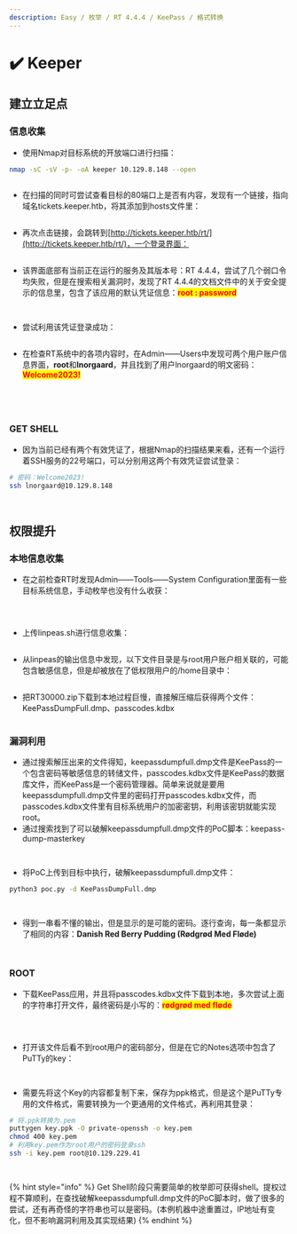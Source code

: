 ```yaml
---
description: Easy / 枚举 / RT 4.4.4 / KeePass / 格式转换
---
```


# ✔️ Keeper

## 建立立足点

### 信息收集

* 使用Nmap对目标系统的开放端口进行扫描：

```bash
nmap -sC -sV -p- -oA keeper 10.129.8.148 --open
```

<figure><img src="../../.gitbook/assets/6 (27).png" alt=""><figcaption></figcaption></figure>

* 在扫描的同时可尝试查看目标的80端口上是否有内容，发现有一个链接，指向域名tickets.keeper.htb，将其添加到hosts文件里：

<figure><img src="../../.gitbook/assets/1 (29).png" alt=""><figcaption></figcaption></figure>

* 再次点击链接，会跳转到[http://tickets.keeper.htb/rt/](http://tickets.keeper.htb/rt/)，一个登录界面：

<figure><img src="../../.gitbook/assets/2 (28).png" alt=""><figcaption></figcaption></figure>

* 该界面底部有当前正在运行的服务及其版本号：RT 4.4.4，尝试了几个弱口令均失败，但是在搜索相关漏洞时，发现了RT 4.4.4的文档文件中的关于安全提示的信息里，包含了该应用的默认凭证信息：<mark style="color:red;">**root : password**</mark>

<figure><img src="../../.gitbook/assets/3 (25).png" alt=""><figcaption></figcaption></figure>

<figure><img src="../../.gitbook/assets/4 (27).png" alt=""><figcaption></figcaption></figure>

* 尝试利用该凭证登录成功：

<figure><img src="../../.gitbook/assets/5 (28).png" alt=""><figcaption></figcaption></figure>

* 在检查RT系统中的各项内容时，在Admin——Users中发现可两个用户账户信息界面，**root**和**lnorgaard**，并且找到了用户lnorgaard的明文密码：<mark style="color:red;">**Welcome2023!**</mark>

<figure><img src="../../.gitbook/assets/7 (27).png" alt=""><figcaption></figcaption></figure>

<figure><img src="../../.gitbook/assets/8 (27).png" alt=""><figcaption></figcaption></figure>

<figure><img src="../../.gitbook/assets/9 (26).png" alt=""><figcaption></figcaption></figure>

<figure><img src="../../.gitbook/assets/10 (28).png" alt=""><figcaption></figcaption></figure>

### GET SHELL

* 因为当前已经有两个有效凭证了，根据Nmap的扫描结果来看，还有一个运行着SSH服务的22号端口，可以分别用这两个有效凭证尝试登录：

```bash
# 密码：Welcome2023!
ssh lnorgaard@10.129.8.148
```

<figure><img src="../../.gitbook/assets/11 (27).png" alt=""><figcaption></figcaption></figure>

<figure><img src="../../.gitbook/assets/12 (26).png" alt=""><figcaption></figcaption></figure>

## 权限提升

### 本地信息收集

* 在之前检查RT时发现Admin——Tools——System Configuration里面有一些目标系统信息，手动枚举也没有什么收获：

<figure><img src="../../.gitbook/assets/13 (26).png" alt=""><figcaption></figcaption></figure>

<figure><img src="../../.gitbook/assets/14 (2).png" alt=""><figcaption></figcaption></figure>

<figure><img src="../../.gitbook/assets/15 (3).png" alt=""><figcaption></figcaption></figure>

* 上传linpeas.sh进行信息收集：

<figure><img src="../../.gitbook/assets/16 (3).png" alt=""><figcaption></figcaption></figure>

* 从linpeas的输出信息中发现，以下文件目录是与root用户账户相关联的，可能包含敏感信息，但是却被放在了低权限用户的/home目录中：

<figure><img src="../../.gitbook/assets/17 (2).png" alt=""><figcaption></figcaption></figure>

* 把RT30000.zip下载到本地过程巨慢，直接解压缩后获得两个文件：KeePassDumpFull.dmp、passcodes.kdbx

<figure><img src="../../.gitbook/assets/19 (2).png" alt=""><figcaption></figcaption></figure>

### 漏洞利用

* 通过搜索解压出来的文件得知，keepassdumpfull.dmp文件是KeePass的一个包含密码等敏感信息的转储文件，passcodes.kdbx文件是KeePass的数据库文件，而KeePass是一个密码管理器。简单来说就是要用keepassdumpfull.dmp文件里的密码打开passcodes.kdbx文件，而passcodes.kdbx文件里有目标系统用户的加密密钥，利用该密钥就能实现root。
* 通过搜索找到了可以破解keepassdumpfull.dmp文件的PoC脚本：keepass-dump-masterkey

<figure><img src="../../.gitbook/assets/20 (16).png" alt=""><figcaption></figcaption></figure>

<figure><img src="../../.gitbook/assets/21 (13).png" alt=""><figcaption></figcaption></figure>

* 将PoC上传到目标中执行，破解keepassdumpfull.dmp文件：

```bash
python3 poc.py -d KeePassDumpFull.dmp
```

<figure><img src="../../.gitbook/assets/22 (13).png" alt=""><figcaption></figcaption></figure>

<figure><img src="../../.gitbook/assets/23 (13).png" alt=""><figcaption></figcaption></figure>

* 得到一串看不懂的输出，但是显示的是可能的密码。逐行查询，每一条都显示了相同的内容：**Danish Red Berry Pudding (Rødgrød Med Fløde)**

<figure><img src="../../.gitbook/assets/24 (11).png" alt=""><figcaption></figcaption></figure>

<figure><img src="../../.gitbook/assets/25 (10).png" alt=""><figcaption></figcaption></figure>

### ROOT

* 下载KeePass应用，并且将passcodes.kdbx文件下载到本地，多次尝试上面的字符串打开文件，最终密码是小写的：<mark style="color:red;">**rødgrød med fløde**</mark>

<figure><img src="../../.gitbook/assets/26 (9).png" alt=""><figcaption></figcaption></figure>

<figure><img src="../../.gitbook/assets/27 (10).png" alt=""><figcaption></figcaption></figure>

<figure><img src="../../.gitbook/assets/28 (9).png" alt=""><figcaption></figcaption></figure>

* 打开该文件后看不到root用户的密码部分，但是在它的Notes选项中包含了PuTTy的key：

<figure><img src="../../.gitbook/assets/29 (8).png" alt=""><figcaption></figcaption></figure>

<figure><img src="../../.gitbook/assets/30 (7).png" alt=""><figcaption></figcaption></figure>

* 需要先将这个Key的内容都复制下来，保存为ppk格式，但是这个是PuTTy专用的文件格式，需要转换为一个更通用的文件格式，再利用其登录：

```bash
# 将.ppk转换为.pem
puttygen key.ppk -O private-openssh -o key.pem
chmod 400 key.pem
# 利用key.pem作为root用户的密码登录ssh
ssh -i key.pem root@10.129.229.41
```

<figure><img src="../../.gitbook/assets/31 (6).png" alt=""><figcaption></figcaption></figure>

<figure><img src="../../.gitbook/assets/32 (4).png" alt=""><figcaption></figcaption></figure>

{% hint style="info" %}
Get Shell阶段只需要简单的枚举即可获得shell。提权过程不算顺利，在查找破解keepassdumpfull.dmp文件的PoC脚本时，做了很多的尝试，还有再奇怪的字符串也可以是密码。(本例机器中途重置过，IP地址有变化，但不影响漏洞利用及其实现结果)
{% endhint %}
